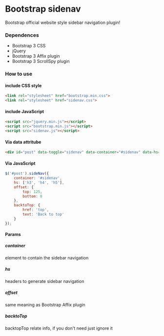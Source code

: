 Bootstrap sidenav
=================

Bootstrap official website style sidebar navigation plugin!

### Dependences

* Bootstrap 3 CSS
* jQuery
* Bootstrap 3 Affix plugin
* Bootstrap 3 ScrollSpy plugin

### How to use

#### include CSS style

```html
<link rel="stylesheet" href="bootstrap.min.css">
<link rel="stylesheet" href="sidenav.css">
```

#### include JavaScript

```html
<script src="jquery.min.js"></script>
<script src="bootstrap.min.js"></script>
<script src="sidenav.js"></script>
```

#### Via data attritube

```html
<div id="post" data-toggle="sidenav" data-container="#sidenav" data-hs="h1, h2, h3">
```

#### Via JavaScript

```js
$('#post').sideNav({
    container: '#sidenav',
    hs: ['h3', 'h4', 'h5'],
    offset: {
        top: 125,
        bottom: 0
    },
    backtoTop: {
        href: 'top',
        text: 'Back to top'
    }
});
```

#### Params

##### container

element to contain the sidebar navigation

##### hs

headers to generate sidebar navigation

##### offset

same meaning as Bootstrap Affix plugin

##### backtoTop

backtopTop relate info, if you don't need just ignore it
